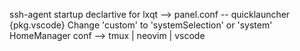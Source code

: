 ssh-agent startup
declartive for lxqt --> panel.conf -- quicklauncher {pkg.vscode}
Change 'custom' to 'systemSelection' or 'system'
HomeManager conf --> tmux | neovim | vscode
